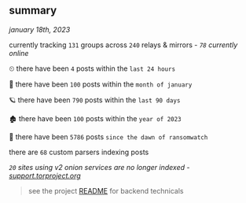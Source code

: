 
## summary
_january 18th, 2023_

currently tracking `131` groups across `240` relays & mirrors - _`78` currently online_

⏲ there have been `4` posts within the `last 24 hours`

🦈 there have been `100` posts within the `month of january`

🪐 there have been `790` posts within the `last 90 days`

🏚 there have been `100` posts within the `year of 2023`

🦕 there have been `5786` posts `since the dawn of ransomwatch`

there are `68` custom parsers indexing posts

_`20` sites using v2 onion services are no longer indexed - [support.torproject.org](https://support.torproject.org/onionservices/v2-deprecation/)_

> see the project [README](https://github.com/joshhighet/ransomwatch#ransomwatch--) for backend technicals
